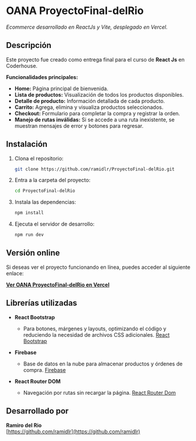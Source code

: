 # OANA ProyectoFinal-delRio

_Ecommerce desarrollado en ReactJs y Vite, desplegado en Vercel._

## Descripción

Este proyecto fue creado como entrega final para el curso de **React Js** en Coderhouse.

**Funcionalidades principales:**

- **Home:** Página principal de bienvenida.
- **Lista de productos:** Visualización de todos los productos disponibles.
- **Detalle de producto:** Información detallada de cada producto.
- **Carrito:** Agrega, elimina y visualiza productos seleccionados.
- **Checkout:** Formulario para completar la compra y registrar la orden.
- **Manejo de rutas inválidas:** Si se accede a una ruta inexistente, se muestran mensajes de error y botones para regresar.


## Instalación

1. Clona el repositorio:
   ```bash
   git clone https://github.com/ramidlr/ProyectoFinal-delRio.git
   ```
2. Entra a la carpeta del proyecto:
   ```bash
   cd ProyectoFinal-delRio
   ```
3. Instala las dependencias:
   ```bash
   npm install
   ```
4. Ejecuta el servidor de desarrollo:
   ```bash
   npm run dev
   ```

## Versión online

Si deseas ver el proyecto funcionando en línea, puedes acceder al siguiente enlace:

**[Ver OANA ProyectoFinal-delRio en Vercel](https://proyecto-final-del-rio.vercel.app/)**

## Librerías utilizadas

- **React Bootstrap**
  - Para botones, márgenes y layouts, optimizando el código y reduciendo la necesidad de archivos CSS adicionales.
[React Bootstrap](https://www.linkedin.com/)

- **Firebase**
  - Base de datos en la nube para almacenar productos y órdenes de compra.
[Firebase](https://firebase.google.com/)

- **React Router DOM**
  - Navegación por rutas sin recargar la página.
[React Router Dom](https://reactrouter.com/)

## Desarrollado por

**Ramiro del Rio**  
[https://github.com/ramidlr](https://github.com/ramidlr)